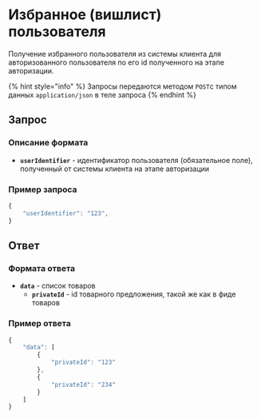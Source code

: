 # Избранное \(вишлист\) пользователя

Получение избранного пользователя из системы клиента для авторизованного пользователя по его id полученного на этапе авторизации. 

{% hint style="info" %}
Запросы передаются методом `POST`c типом данных `application/json` в теле запроса
{% endhint %}

## Запрос

### Описание формата

* **`userIdentifier`** - идентификатор пользователя \(обязательное поле\), полученный от системы клиента на этапе авторизации

### Пример запроса

```javascript
{
    "userIdentifier": "123",
}
```

## Ответ

### Формата ответа

* **`data`** - список товаров 
  * **`privateId`** - id товарного предложения, такой же как в фиде товаров

### Пример ответа

```javascript
{
    "data": [
        {
            "privateId": "123"
        },
        {
            "privateId": "234"
        }
    ]
}
```

